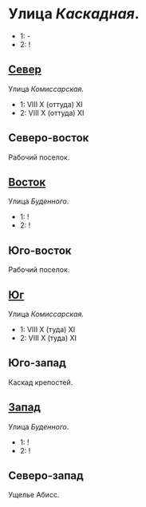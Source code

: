 # Улица *Каскадная*.

* 1:    -
* 2:    !

## [Север](./560040.md)

Улица *Комиссарская*.

* 1:    VIII    X (оттуда)  XI
* 2:    VIII    X (оттуда)  XI

## Северо-восток

Рабочий поселок.

## [Восток](./585060.md)

Улица *Буденного*.

* 1:    !
* 2:    !

## Юго-восток

Рабочий поселок.

## [Юг](./560065.md)

Улица *Комиссарская*.

* 1:    VIII    X (туда)    XI
* 2:    VIII    X (туда)    XI

## Юго-запад

Каскад крепостей.

## [Запад](./540060.md)

Улица *Буденного*.

* 1:    !
* 2:    !

## Северо-запад

Ущелье Абисс.
